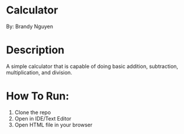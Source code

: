 # Calculator
By: Brandy Nguyen

# Description
A simple calculator that is capable of doing basic addition, subtraction, multiplication, and division. 

# How To Run:
1. Clone the repo
2. Open in IDE/Text Editor
3. Open HTML file in your browser
